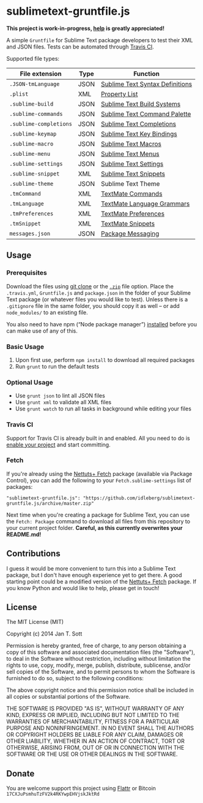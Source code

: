 # sublimetext-gruntfile.js

**This project is work-in-progress, [help](#contributions) is greatly appreciated!**

A simple `Gruntfile` for Sublime Text package developers to test their XML and JSON files. Tests can be automated through [Travis CI](https://travis-ci.org/).

Supported file types:

File extension         | Type | Function
-----------------------|------|---------
`.JSON-tmLanguage`     | JSON | [Sublime Text Syntax Definitions](http://sublime-text-unofficial-documentation.readthedocs.org/en/latest/reference/syntaxdefs.html)
`.plist`               | XML  | [Property List](https://developer.apple.com/library/Mac/documentation/Darwin/Reference/ManPages/man5/plist.5.html)
`.sublime-build`       | JSON | [Sublime Text Build Systems](http://sublime-text-unofficial-documentation.readthedocs.org/en/latest/reference/build_systems.html)
`.sublime-commands`    | JSON | [Sublime Text Command Palette](http://sublime-text-unofficial-documentation.readthedocs.org/en/latest/reference/command_palette.html)
`.sublime-completions` | JSON | [Sublime Text Completions](http://sublime-text-unofficial-documentation.readthedocs.org/en/latest/reference/completions.html)
`.sublime-keymap`      | JSON | [Sublime Text Key Bindings](http://sublime-text-unofficial-documentation.readthedocs.org/en/latest/reference/key_bindings.html)
`.sublime-macro`       | JSON | [Sublime Text Macros](http://sublime-text-unofficial-documentation.readthedocs.org/en/latest/extensibility/macros.html?highlight=macro)
`.sublime-menu`        | JSON | [Sublime Text Menus](http://sublime-text-unofficial-documentation.readthedocs.org/en/latest/customization/menus.html?highlight=menu)
`.sublime-settings`    | JSON | [Sublime Text Settings](http://sublime-text-unofficial-documentation.readthedocs.org/en/latest/reference/settings.html)
`.sublime-snippet`     | XML  | [Sublime Text Snippets](http://sublime-text-unofficial-documentation.readthedocs.org/en/latest/reference/snippets.html)
`.sublime-theme`       | JSON | Sublime Text Theme
`.tmCommand`           | XML  | [TextMate Commands](http://manual.macromates.com/en/commands)
`.tmLanguage`          | XML  | [TextMate Language Grammars](http://manual.macromates.com/en/language_grammars)
`.tmPreferences`       | XML  | [TextMate Preferences](http://manual.macromates.com/en/preferences_items)
`.tmSnippet`           | XML  | [TextMate Snippets](http://manual.macromates.com/en/snippets)
`messages.json`        | JSON | [Package Messaging](https://sublime.wbond.net/docs/messaging)

## Usage

### Prerequisites

Download the files using [git clone](http://git-scm.com/docs/git-clone) or the [`.zip`](https://github.com/idleberg/sublimetext-gruntfile.js/archive/master.zip) file option. Place the `.travis.yml`, `Gruntfile.js` and `package.json` in the folder of your Sublime Text package (or whatever files you would like to test). Unless there is a `.gitignore` file in the same folder, you should copy it as well – or add `node_modules/` to an existing file.

You also need to have npm (“Node package manager”) [installed](http://www.joyent.com/blog/installing-node-and-npm/) before you can make use of any of this.
 
### Basic Usage

1. Upon first use, perform `npm install` to download all required packages
2. Run `grunt` to run the default tests

### Optional Usage

* Use `grunt json` to lint all JSON files
* Use `grunt xml` to validate all XML files
* Use `grunt watch` to run all tasks in background while editing your files

### Travis CI

Support for Travis CI is already built in and enabled. All you need to do is [enable your project](https://travis-ci.org/profile) and start committing.

### Fetch

If you're already using the [Nettuts+ Fetch](https://github.com/weslly/Nettuts-Fetch) package (available via Package Control), you can add the following to your `Fetch.sublime-settings` list of packages:

    "sublimetext-gruntfile.js": "https://github.com/idleberg/sublimetext-gruntfile.js/archive/master.zip"

Next time when you're creating a package for Sublime Text, you can use the `Fetch: Package` command to download all files from this repository to your current project folder. **Careful, as this currently overwrites your README.md!**

## Contributions

I guess it would be more convenient to turn this into a Sublime Text package, but I don't have enough experience yet to get there. A good starting point could be a modified version of the [Nettuts+ Fetch](https://github.com/weslly/Nettuts-Fetch) package. If you know Python and would like to help, please get in touch!

## License

The MIT License (MIT)

Copyright (c) 2014 Jan T. Sott

Permission is hereby granted, free of charge, to any person obtaining a copy of this software and associated documentation files (the "Software"), to deal in the Software without restriction, including without limitation the rights to use, copy, modify, merge, publish, distribute, sublicense, and/or sell copies of the Software, and to permit persons to whom the Software is furnished to do so, subject to the following conditions:

The above copyright notice and this permission notice shall be included in all copies or substantial portions of the Software.

THE SOFTWARE IS PROVIDED "AS IS", WITHOUT WARRANTY OF ANY KIND, EXPRESS OR IMPLIED, INCLUDING BUT NOT LIMITED TO THE WARRANTIES OF MERCHANTABILITY, FITNESS FOR A PARTICULAR PURPOSE AND NONINFRINGEMENT. IN NO EVENT SHALL THE AUTHORS OR COPYRIGHT HOLDERS BE LIABLE FOR ANY CLAIM, DAMAGES OR OTHER LIABILITY, WHETHER IN AN ACTION OF CONTRACT, TORT OR OTHERWISE, ARISING FROM, OUT OF OR IN CONNECTION WITH THE SOFTWARE OR THE USE OR OTHER DEALINGS IN THE SOFTWARE.

## Donate

You are welcome support this project using [Flattr](https://flattr.com/submit/auto?user_id=idleberg&url=https://github.com/idleberg/sublimetext-gruntfile.js) or Bitcoin `17CXJuPsmhuTzFV2k4RKYwpEHVjskJktRd`